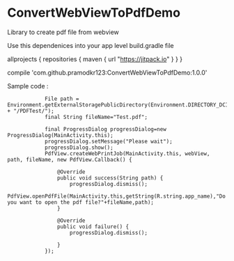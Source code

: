 # ConvertWebViewToPdfDemo
Library to create pdf file from webview

Use this dependenices into your app level build.gradle file


allprojects {
	repositories {
		maven { url "https://jitpack.io" }
	}
}

compile 'com.github.pramodkr123:ConvertWebViewToPdfDemo:1.0.0'


Sample code :

                File path = Environment.getExternalStoragePublicDirectory(Environment.DIRECTORY_DCIM + "/PDFTest/");
                final String fileName="Test.pdf";

                final ProgressDialog progressDialog=new ProgressDialog(MainActivity.this);
                progressDialog.setMessage("Please wait");
                progressDialog.show();
                PdfView.createWebPrintJob(MainActivity.this, webView, path, fileName, new PdfView.Callback() {

                    @Override
                    public void success(String path) {
                        progressDialog.dismiss();
                        PdfView.openPdfFile(MainActivity.this,getString(R.string.app_name),"Do you want to open the pdf file?"+fileName,path);
                    }

                    @Override
                    public void failure() {
                        progressDialog.dismiss();

                    }
                });




